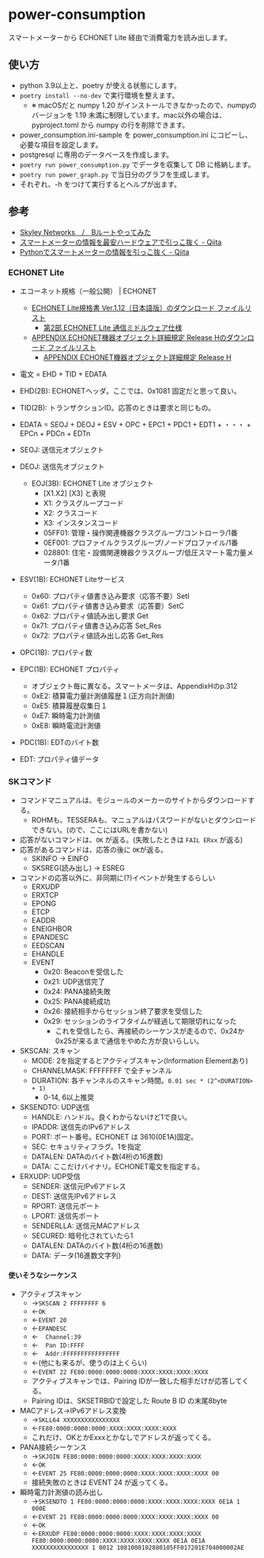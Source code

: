 # power-consumption

スマートメーターから ECHONET Lite 経由で消費電力を読み出します。

## 使い方

* python 3.9以上と、poetry が使える状態にします。
* `poetry install --no-dev` で実行環境を整えます。
  * ※ macOSだと numpy 1.20 がインストールできなかったので、numpyのバージョンを 1.19 未満に制限しています。mac以外の場合は、pyproject.toml から numpy の行を削除できます。
* power_consumption.ini-sample を power_consumption.ini にコピーし、必要な項目を設定します。
* postgresql に専用のデータベースを作成します。
* `poetry run power_consumption.py` でデータを収集して DB に格納します。
* `poetry run power_graph.py` で当日分のグラフを生成します。
* それぞれ、-h をつけて実行するとヘルプが出ます。

## 参考

* [Skyley Networks　/　Bルートやってみた](http://www.skyley.com/products/b-route.html)
* [スマートメーターの情報を最安ハードウェアで引っこ抜く - Qiita](https://qiita.com/rukihena/items/82266ed3a43e4b652adb)
* [Pythonでスマートメーターの情報を引っこ抜く - Qiita](https://qiita.com/kanon700/items/d4df13d45c2a9d16b8b0)

### ECHONET Lite

* エコーネット規格（一般公開） | ECHONET
  * [ECHONET Lite規格書 Ver.1.12（日本語版）のダウンロード ファイルリスト](https://echonet.jp/spec_v112_lite/)
    * [第2部 ECHONET Lite 通信ミドルウェア仕様](https://echonet.jp/wp/wp-content/uploads/pdf/General/Standard/ECHONET_lite_V1_12_jp/ECHONET-Lite_Ver.1.12_02.pdf)
  * [APPENDIX ECHONET機器オブジェクト詳細規定 Release Hのダウンロード ファイルリスト](https://echonet.jp/spec_object_rh/)
    * [APPENDIX ECHONET機器オブジェクト詳細規定 Release H](https://echonet.jp/wp/wp-content/uploads/pdf/General/Standard/Release/Release_H_jp/Appendix_H.pdf)

* 電文 = EHD + TID + EDATA
* EHD(2B): ECHONETヘッダ。ここでは、0x1081 固定だと思って良い。
* TID(2B): トランザクションID。応答のときは要求と同じもの。
* EDATA = SEOJ + DEOJ + ESV + OPC + EPC1 + PDC1 + EDT1 + ・・・ + EPCn + PDCn + EDTn
* SEOJ: 送信元オブジェクト
* DEOJ: 送信先オブジェクト
  * EOJ(3B): ECHONET Lite オブジェクト
    * [X1.X2] [X3] と表現
    * X1: クラスグループコード
    * X2: クラスコード
    * X3: インスタンスコード
    * 05FF01: 管理・操作関連機器クラスグループ/コントローラ/1番
    * 0EF001: プロファイルクラスグループ/ノードプロファイル/1番
    * 028801: 住宅・設備関連機器クラスグループ/低圧スマート電力量メータ/1番
* ESV(1B): ECHONET Liteサービス
  * 0x60: プロパティ値書き込み要求（応答不要）SetI
  * 0x61: プロパティ値書き込み要求（応答要）SetC
  * 0x62: プロパティ値読み出し要求 Get
  * 0x71: プロパティ値書き込み応答 Set_Res
  * 0x72: プロパティ値読み出し応答 Get_Res
* OPC(1B): プロパティ数
* EPC(1B): ECHONET プロパティ
  * オブジェクト毎に異なる。スマートメータは、AppendixHのp.312
  * 0xE2: 積算電力量計測値履歴１(正方向計測値)
  * 0xE5: 積算履歴収集日１
  * 0xE7: 瞬時電力計測値
  * 0xE8: 瞬時電流計測値
* PDC(1B): EDTのバイト数
* EDT: プロパティ値データ

### SKコマンド

* コマンドマニュアルは、モジュールのメーカーのサイトからダウンロードする。
  * ROHMも、TESSERAも、マニュアルはパスワードがないとダウンロードできない。(ので、ここにはURLを書かない)
* 応答がないコマンドは、`OK` が返る。(失敗したときは `FAIL ERxx` が返る)
* 応答があるコマンドは、応答の後に `OK`が返る。
  * SKINFO → EINFO
  * SKSREG(読み出し) → ESREG
* コマンドの応答以外に、非同期に(?)イベントが発生するらしい
  * ERXUDP
  * ERXTCP
  * EPONG
  * ETCP
  * EADDR
  * ENEIGHBOR
  * EPANDESC
  * EEDSCAN
  * EHANDLE
  * EVENT
    * 0x20: Beaconを受信した
    * 0x21: UDP送信完了
    * 0x24: PANA接続失敗
    * 0x25: PANA接続成功
    * 0x26: 接続相手からセッション終了要求を受信した
    * 0x29: セッションのライフタイムが経過して期限切れになった
      * これを受信したら、再接続のシーケンスが走るので、0x24か0x25が来るまで通信をやめた方が良いらしい。
* SKSCAN: スキャン
  * MODE: 2を指定するとアクティブスキャン(Information Elementあり)
  * CHANNELMASK: FFFFFFFF で全チャンネル
  * DURATION: 各チャンネルのスキャン時間。`0.01 sec * (2^<DURATION> + 1)`
    * 0-14, 6以上推奨
* SKSENDTO: UDP送信
  * HANDLE: ハンドル。良くわからないけど1で良い。
  * IPADDR: 送信先のIPv6アドレス
  * PORT: ポート番号。ECHONET は 3610(0E1A)固定。
  * SEC: セキュリティフラグ。1を指定
  * DATALEN: DATAのバイト数(4桁の16進数)
  * DATA: ここだけバイナリ。ECHONET電文を指定する。
* ERXUDP: UDP受信
  * SENDER: 送信元IPv6アドレス
  * DEST: 送信先IPv6アドレス
  * RPORT: 送信元ポート
  * LPORT: 送信先ポート
  * SENDERLLA: 送信元MACアドレス
  * SECURED: 暗号化されていたら1
  * DATALEN: DATAのバイト数(4桁の16進数)
  * DATA: データ(16進数文字列)

#### 使いそうなシーケンス

* アクティブスキャン
  * →`SKSCAN 2 FFFFFFFF 6`
  * ←`OK`
  * ←`EVENT 20`
  * ←`EPANDESC`
  * ←`  Channel:39`
  * ←`  Pan ID:FFFF`
  * ←`  Addr:FFFFFFFFFFFFFFFF`
  * ←(他にも来るが、使うのは上くらい)
  * ←`EVENT 22 FE80:0000:0000:0000:XXXX:XXXX:XXXX:XXXX`
  * アクティブスキャンでは、Pairing IDが一致した相手だけが応答してくる。
  * Pairing IDは、SKSETRBIDで設定した Route B ID の末尾8byte
* MACアドレス→IPv6アドレス変換
  * →`SKLL64 XXXXXXXXXXXXXXXX`
  * ←`FE80:0000:0000:0000:XXXX:XXXX:XXXX:XXXX`
  * これだけ、OKとかExxxとかなしでアドレスが返ってくる。
* PANA接続シーケンス
  * →`SKJOIN FE80:0000:0000:0000:XXXX:XXXX:XXXX:XXXX`
  * ←`OK`
  * ←`EVENT 25 FE80:0000:0000:0000:XXXX:XXXX:XXXX:XXXX 00`
  * 接続失敗のときは EVENT 24 が返ってくる。
* 瞬時電力計測値の読み出し
  * →`SKSENDTO 1 FE80:0000:0000:0000:XXXX:XXXX:XXXX:XXXX 0E1A 1 000E`
  * ←`EVENT 21 FE80:0000:0000:0000:XXXX:XXXX:XXXX:XXXX 00`
  * ←`OK`
  * ←`ERXUDP FE80:0000:0000:0000:XXXX:XXXX:XXXX:XXXX FE80:0000:0000:0000:XXXX:XXXX:XXXX:XXXX 0E1A 0E1A XXXXXXXXXXXXXXXX 1 0012 1081000102880105FF017201E704000002AE`